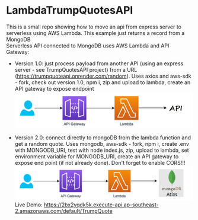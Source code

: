 # LambdaTrumpQuotesAPI

This is a small repo showing how to move an api from express server to serverless using AWS Lambda. This example just returns a record from a MongoDB <br>
Serverless API connected to MongoDB uses AWS Lambda and API Gateway:

- Version 1.0: just process payload from another API (using an express server - see TrumpQuotesAPI project) from a URL (https://trumpquoteapi.onrender.com/random). Uses axios and aws-sdk - fork, check out version 1.0, npm i, zip and upload to lambda, create an API gateway to expose endpoint <br>
  ![Lambda](/images/lambda.png?raw=true "intial") <br>

- Version 2.0: connect directly to mongoDB from the lambda function and get a random quote. Uses mongodb, aws-sdk - fork, npm i, create .env with MONGODB_URI, test with node index.js, zip, upload to lambda, set environment variable for MONGODB_URI, create an API gateway to expose end point (if not already done). Don't forget to enable CORS!!! <br>
  ![LambdaMongo](/images/lambda_mongo.png?raw=true "mongo") <br>
Live Demo:  https://2bx2yqdk5k.execute-api.ap-southeast-2.amazonaws.com/default/TrumpQuote
